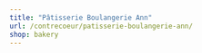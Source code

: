 ```yaml
---
title: "Pâtisserie Boulangerie Ann"
url: /contrecoeur/patisserie-boulangerie-ann/
shop: bakery
---
```

